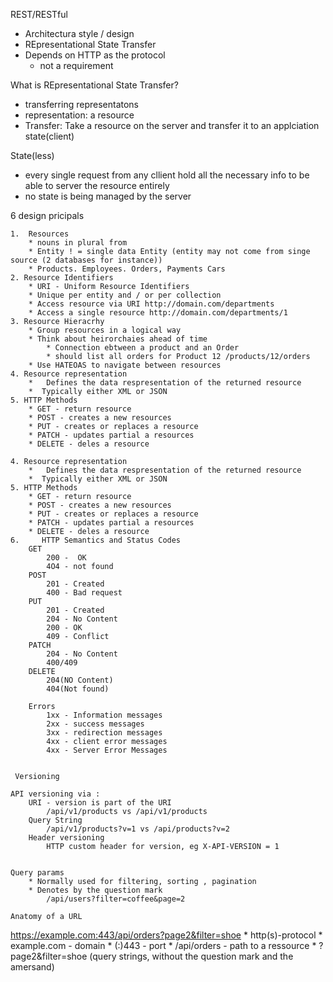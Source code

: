 REST/RESTful

* Architectura style / design
* REpresentational State Transfer
* Depends on HTTP as the protocol
    * not a requirement

What is REpresentational State Transfer?
*  transferring representatons
*  representation: a resource
* Transfer: Take a resource on the server and transfer it to an applciation state(client)

State(less)
* every single request from any cllient hold all the necessary info to be able to server the resource entirely
* no state is being managed by the server

6 design pricipals

    1.  Resources 
        * nouns in plural from
        * Entity ! = single data Entity (entity may not come from singe source (2 databases for instance))
        * Products. Employees. Orders, Payments Cars
    2. Resource Identifiers
        * URI - Uniform Resource Identifiers
        * Unique per entity and / or per collection
        * Access resource via URI http://domain.com/departments 
        * Access a single resource http://domain.com/departments/1
    3. Resource Hieracrhy
        * Group resources in a logical way
        * Think about heirorchaies ahead of time
            * Connection ebtween a product and an Order
            * should list all orders for Product 12 /products/12/orders
        * Use HATEOAS to navigate between resources
    4. Resource representation
        *   Defines the data respresentation of the returned resource
        *  Typically either XML or JSON
    5. HTTP Methods
        * GET - return resource
        * POST - creates a new resources
        * PUT - creates or replaces a resource
        * PATCH - updates partial a resources
        * DELETE - deles a resource
   
    4. Resource representation
        *   Defines the data respresentation of the returned resource
        *  Typically either XML or JSON
    5. HTTP Methods
        * GET - return resource
        * POST - creates a new resources
        * PUT - creates or replaces a resource
        * PATCH - updates partial a resources
        * DELETE - deles a resource
    6.     HTTP Semantics and Status Codes
        GET
            200 -  OK
            4O4 - not found
        POST
            201 - Created
            400 - Bad request
        PUT
            201 - Created
            204 - No Content
            200 - OK
            409 - Conflict
        PATCH
            204 - No Content
            400/409
        DELETE
            204(NO Content)
            404(Not found)

        Errors
            1xx - Information messages
            2xx - success messages
            3xx - redirection messages
            4xx - client error messages
            4xx - Server Error Messages
     

     Versioning
    
    API versioning via : 
        URI - version is part of the URI 
            /api/v1/products vs /api/v1/products
        Query String
            /api/v1/products?v=1 vs /api/products?v=2
        Header versioning
            HTTP custom header for version, eg X-API-VERSION = 1


    Query params
        * Normally used for filtering, sorting , pagination
        * Denotes by the question mark
            /api/users?filter=coffee&page=2

    Anatomy of a URL
    
https://example.com:443/api/orders?page2&filter=shoe
    * http(s)-protocol
    * example.com - domain
    * (:)443 - port 
    * /api/orders - path to a ressource
    * ?page2&filter=shoe (query strings, without the question mark and the amersand)

